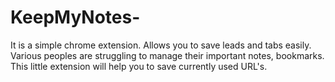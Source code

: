 # KeepMyNotes-
It is a simple chrome extension. Allows you to save leads and tabs easily. Various peoples are struggling to manage their important notes, bookmarks. This little extension will help you to save currently used URL's.

